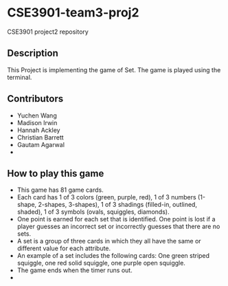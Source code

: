 # CSE3901-team3-proj2
CSE3901 project2 repository


## Description
This Project is implementing the game of Set. The game is played using the terminal.


## Contributors
* Yuchen Wang
* Madison Irwin
* Hannah Ackley
* Christian Barrett
* Gautam Agarwal
*


## How to play this game
* This game has 81 game cards. 
* Each card has 1 of 3 colors (green, purple, red), 1 of 3 numbers (1-shape, 2-shapes, 3-shapes), 1 of 3 shadings (filled-in, outlined, shaded), 1 of 3 symbols (ovals, squiggles, diamonds).
* One point is earned for each set that is identified. One point is lost if a player guesses an incorrect set or incorrectly guesses that there are no sets.
* A set is a group of three cards in which they all have the same or different value for each attribute.
* An example of a set includes the following cards: One green striped squiggle, one red solid squiggle, one purple open squiggle.
* The game ends when the timer runs out.
*







